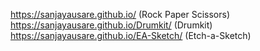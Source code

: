 https://sanjayausare.github.io/ (Rock Paper Scissors)
https://sanjayausare.github.io/Drumkit/ (Drumkit)
https://sanjayausare.github.io/EA-Sketch/ (Etch-a-Sketch)

